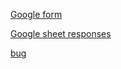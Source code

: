 [Google form](https://docs.google.com/forms/d/1wDcEgzPfVtCBT6dsdd4N59afkGrr9RXBBNPeGhAw3Bs/edit)

[Google sheet responses](https://docs.google.com/spreadsheets/d/1sad3_E7ut8TkJiTJGrG0IJB7tbnh36CBCsdoaeDeGyk/edit?gid=1931255490#gid=1931255490)


[bug](https://previews.dropbox.com/p/thumb/ACyjY2TdgauDNh6OoVlWS6SL8pX78qs6ch17a2adoxZqPQhKITqV_ULKwHZAJDV2s4Nj3l0oJ8muUaLKlEHklWPuZ1Ua7yWdhy4UGYYnbqIPA7ugdrblBU-EbxjER0vERGoLuT80L4Mc2qcmDl8OR5zEVrocipFccN5_QYCEuwvpnICU5RXX9b59sXxBDHfU4e9J943KU-kbnZNvKVz60evh0CRWRufS6r9FCqeFvSUVJxl76vo9-8goW2DDjAkcZG7Wm825r7gUsnKz9uNLgft5XzQdYRt5fNozycWEs0FpJCb6sDvI5G_63GdEGFgcf0rql2BUlOQGIusYZkVTWl0Z/p.jpeg)
